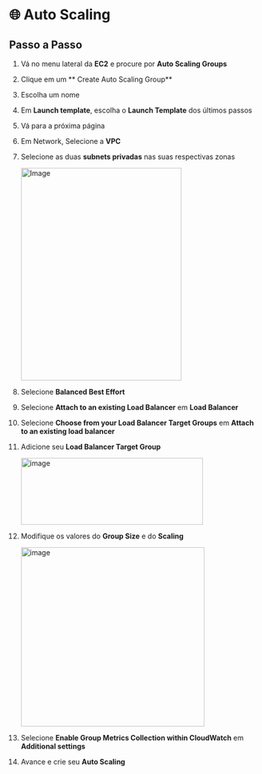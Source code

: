 # 🌐 Auto Scaling

## Passo a Passo

1. Vá no menu lateral da **EC2** e procure por **Auto Scaling Groups**

2. Clique em um ** Create Auto Scaling Group**

3. Escolha um nome

4. Em **Launch template**, escolha o **Launch Template** dos últimos passos

5. Vá para a próxima página  

6. Em Network, Selecione a **VPC**

7. Selecione as duas **subnets privadas** nas suas respectivas zonas

    <img width="321" height="426" alt="Image" src="https://github.com/user-attachments/assets/9a8ea2c7-89f0-49a9-ba15-0dacae95b725" />

8. Selecione **Balanced Best Effort**  

9. Selecione **Attach to an existing Load Balancer** em **Load Balancer**

10. Selecione **Choose from your Load Balancer Target Groups** em **Attach to an existing load balancer**

11. Adicione seu **Load Balancer Target Group**

    <img width="364" height="134" alt="image" src="https://github.com/user-attachments/assets/25fd8ed1-f6ec-4490-9173-37d1ae3ea66c" />


12. Modifique os valores do **Group Size** e do **Scaling**

    <img width="367" height="359" alt="image" src="https://github.com/user-attachments/assets/667de4a4-2490-46e8-81e8-806ee5ce970d" />

13. Selecione **Enable Group Metrics Collection within CloudWatch** em **Additional settings**

14. Avance e crie seu **Auto Scaling**
